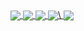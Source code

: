 <a href="https://komarev.com/ghpvc/?username=quocbao64&theme=dracula">
  <img align="center" src="https://komarev.com/ghpvc/?username=quocbao64&theme=dracula" />
</a>

<a href="https://github-profile-trophy.vercel.app/?username=quocbao64&theme=dracula">
  <img align="center" src="https://github-profile-trophy.vercel.app/?username=quocbao64&theme=dracula" />
</a>

<a href="https://streak-stats.demolab.com/?user=quocbao64&theme=dracula">
  <img align="center" src="https://streak-stats.demolab.com/?user=quocbao64&theme=dracula" />
</a>

<a href="https://github-readme-stats.vercel.app/api?username=quocbao64&show_icons=true&theme=dracula">
  <img align="center" src="https://github-readme-stats.vercel.app/api?username=quocbao64&show_icons=true&theme=dracula" />\
</a>

<a href="https://github-readme-stats.vercel.app/api/top-langs/?username=quocbao64&layout=compact&theme=dracula">
  <img align="center" src="https://github-readme-stats.vercel.app/api/top-langs/?username=quocbao64&layout=compact&theme=dracula" />
</a>
